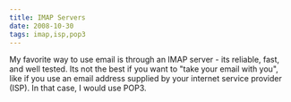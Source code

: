 ```yaml
---
title: IMAP Servers
date: 2008-10-30
tags: imap,isp,pop3
---
```

My favorite way to use email is through an IMAP server - its reliable, fast, and well tested. Its not the best if you want to "take your email with you", like if you use an email address supplied by your internet service provider (ISP). In that case, I would use POP3.

